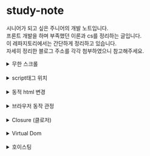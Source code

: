 # study-note
시니어가 되고 싶은 주니어의 개발 노트입니다.      
프론트 개발을 하며 부족했던 이론과 cs를 정리하는 글입니다.     
이 레파지토리에서는 간단하게 정리하고 있습니다.          
자세히 정리한 블로그 주소를 각각 첨부하였으니 참고해주세요.      

<details>
<summary>무한 스크롤</summary>

* 무한 스크롤을 구현할 때는 `throttling`이나 `Intersection Observer API`를 사용한다.
    - 그동안 `window.addEventListner("scroll",--)`과 let 변수를 활용하여 무한 스크롤을 관리하였는데 이는 이벤트 핸들링에 대한 최적화가 필요한 방법이었다.
    - `throttling`을 사용해도 `addEventListner`를 사용해야 하기 때문에 비효율적이다.
    - `Intersection Observer API`를 활용하여 이벤트 리스너를 활용하지 않는다. reflow 과정을 지우는 등 웹 성능이 좋아진다.
</details>
<br />


<details>
<summary>script태그 위치</summary>

* `<script>`태그를 html 최하단에 위치시킬 경우 html파일의 크기가 커질수록 다운받는 시점이 지연된다.
    - defer
        1. '백그라운드'에서 다운로드한다. 다운로드 중에도 html파싱은 멈추지 않고, 페이지 구성이 끝나면 실행이 된다. 
        2. `DOMContentLoaded`보다 먼저 실행된다.
        3. html에 추가된 순으로 실행하기 때문에 먼저 다운로드 되었다고 해서 먼저 실행되지는 않는다.
        4. 외부 스크립트에만 유효하다. (src가 없으면 defer는 작동하지 않는다.)

    - async
        1. defer와 마찬가지로 `백그라운드`에서 실행된다.
        2. `DOMContentLoaded`, 다른 스크립트들을 상관하지 않고 모두 다운받았으면 먼저 실행한다.
        3. 2번의 속성 때문에 `async`속성이 여러 개 있으면 실행 순서는 제각각이다.

    - 기타
        1. 동적으로 추가된 스크립트는 기본적으로 async속성이다.
        2. 참고 : https://ko.javascript.info/script-async-defer
</details>
<br />

<details>
<summary>동적 html 변경</summary>

* 동적으로 코드를 변경할때 `createElement`를 사용하면 향우 유지보수에서 어려움을 겪을 수 있다.
    - Element.innerHTML
        1. element의 html을 변경한다.

    - Element.insertAdjacentHTML
        1. element의 특정 위치에 html을 삽입한다.
        2. `element.insertAdjacentHTML(position, text);`
        ```html
        <!-- beforebegin -->
        <p>
        <!-- afterbegin -->
        foo
        <!-- beforeend -->
        </p>
        <!-- afterend -->
        ```
        3. https://developer.mozilla.org/ko/docs/Web/API/Element/insertAdjacentHTML
</details>
<br />

<details>
<summary>브라우저 동작 관정</summary>

1. Dom Tree 생성, CSSOM Tree 생성
2. Render Tree 생성
3. Render Tree 배치 -> Layout(Reflow)
4. Render Tree 그리기 -> Paint(Repaint)

[블로그 정리](https://talkwithcode.tistory.com/80?category=1019863)
</details>
<br />

<details>
<summary>Closure (클로저)</summary>

함수가 생성될 당시의 외부 변수를 기억하여 생성 이후에도 계속 접근 가능한 것.         
자신이 생성될 때의 환경을 기억하는 함수.    
[블로그 정리](https://talkwithcode.tistory.com/84?category=1019863)  
</details>
<br />

<details>
<summary>Virtual Dom</summary>

Dom을 조작하게되면 Layout, Paint, Render Tree 생성 등 여러 과정들이 일어납니다.     
UI가 변경되면 Virtual Dom에 먼저 적용시킵니다.       
현재 Dom과 Virtual Dom을 비교하여 변경된 부분만 실제 Dom에 전달해줍니다.       

[블로그 정리](https://talkwithcode.tistory.com/81?category=1019863)  
</details>
<br />

<details>
<summary>호이스팅</summary>

모든 선언문이 해당 스코프의 선두로 옮겨진 것처럼 동작하는 특성       
변수는 `선언->초기화->할당` 3단계에 걸쳐 생성됩니다.  

[블로그 정리](https://talkwithcode.tistory.com/78?category=1019863)
</details>
<br />